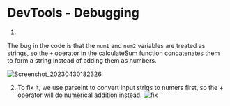 # DevTools - Debugging
1.
The bug in the code is that the ```num1``` and ```num2``` variables are treated as strings, so the ```+``` operator in the calculateSum function concatenates them to form a string instead of adding them as numbers.

![Screenshot_20230430182326](https://user-images.githubusercontent.com/97600878/235387642-b70d06a0-3277-4c29-bfe8-6154194a49c1.png)

2. To fix it, we use parseInt to convert input strigs to numers first, so the + operator will do numerical addition instead.
![fix](https://user-images.githubusercontent.com/97600878/235387719-ed68cb1c-bd0c-4729-be33-9d11c55b7d0e.png)
